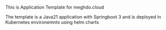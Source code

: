This is Application Template for meghdo.cloud

The template is a Java21 application with Springboot 3 and is deployed in Kubernetes environemnts using helm charts